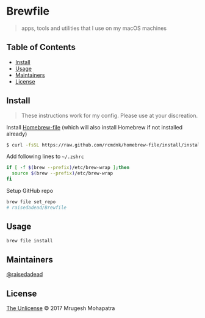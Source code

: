 # Brewfile

> apps, tools and utilities that I use on my macOS machines

## Table of Contents

- [Install](#install)
- [Usage](#usage)
- [Maintainers](#maintainers)
- [License](#license)

## Install

> These instructions work for my config. Please use at your discreation. 

Install [Homebrew-file](https://github.com/rcmdnk/homebrew-file) (which will also install Homebrew if not installed already)

 ```bash
 $ curl -fsSL https://raw.github.com/rcmdnk/homebrew-file/install/install.sh |sh

 ```

Add following lines to `~/.zshrc`
 ```bash
 if [ -f $(brew --prefix)/etc/brew-wrap ];then
   source $(brew --prefix)/etc/brew-wrap
 fi
 ```

Setup GitHub repo
 ```bash
 brew file set_repo
 # raisedadead/Brewfile
 ```

## Usage

```bash
brew file install
```

## Maintainers

[@raisedadead](https://github.com/raisedadead)

## License

[The Unlicense](/LICENSE.md) © 2017 Mrugesh Mohapatra
